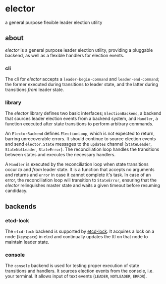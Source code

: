 # elector

a general purpose flexible leader election utility

## about

_elector_ is a general purpose leader election utility, providing a pluggable backend, as well as a flexible handlers for election events.

### cli

The cli for _elector_ accepts a `leader-begin-command` and `leader-end-command`; the former executed during transitions _to_ leader state, and the latter during transitions _from_ leader state.

### library

The _elector_ library defines two basic interfaces; `ElectionBackend`, a backend that sources leader election events from a backend system, and `Handler`, a function executed after state transitions to perform arbitrary commands.

An `ElectorBackend` defines `ElectionLoop`, which is not expected to return, barring unrecoverable errors. It should continue to source election events and send `elector.State` messages to the `updates` channel (`StateLeader`, `StateNotLeader`, `StateError`). The reconciliation loop handles the transitions between states and executes the necessary handlers.

A `Handler` is executed by the reconciliation loop when state transitions occur _to_ and _from_ leader state. It is a function that accepts no arguments and returns and `error` in case it cannot complete it's task. In case of an error, the reconciliation loop will transition to `StateError`, ensuring that the _elector_ relinquishes master state and waits a given timeout before resuming candidacy.

## backends

### etcd-lock

The `etcd-lock` backend is supported by [etcd-lock](https://github.com/datawisesystems/etcd-lock). It acquires a lock on a node (`keyspace`) in etcd and continually updates the ttl on that node to maintain leader state.

### console

The `console` backend is used for testing proper execution of state transitions and handlers. It sources election events from the console, i.e. your terminal. It allows input of text events (`LEADER`, `NOTLEADER`, `ERROR`).
